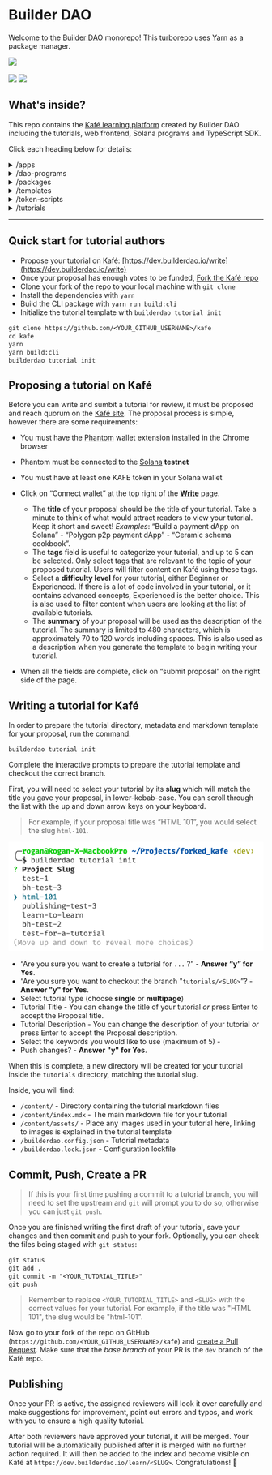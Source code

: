 # Builder DAO

Welcome to the [Builder DAO](https://builderdao.notion.site) monorepo! This [turborepo](https://turborepo.org/) uses [Yarn](https://yarnpkg.com/) as a package manager.

![](https://img.shields.io/twitter/follow/TheBuilderDAO?style=social)

![](https://img.shields.io/github/contributors/TheBuilderDAO/kafe?style=plastic)
![](https://img.shields.io/github/commit-activity/m/TheBuilderDAO/kafe?style=plastic)

## What's inside?

This repo contains the [Kafé learning platform](https://dev.builderdao.io) created by Builder DAO including the tutorials, web frontend, Solana programs and TypeScript SDK. 

Click each heading below for details:

<details>
 <summary>/apps</summary>

- `/web` - Kafé by BuilderDAO frontend
  - `/components` - ReactJS components
  - `/hooks` - React Hooks specific to Kafé
  - `/pages` - Next.js API & page routes
  - `/styles` - This project uses [TailwindCSS](https://tailwindcss.com/)
</details>

<details>
 <summary>/dao-programs</summary>

- `/migrations/deploy.js` - Deployment script
- `/programs/<solana-program-name>` - Solana program
  - `/src/`: Rust source code for the program
  - `/tests/`: Rust tests for the program
  - `/ts-sdk/`: TypeScript SDK source code
</details>

<details>
 <summary>/packages</summary>

- `/ui`- A stub React component library
- `/config` - `eslint` configurations (includes `eslint-config-next` and `eslint-config-prettier`)
- `/tsconfig` - TypeScript configuration used throughout the monorepo
- `/md-utils` - Utilities for parsing markdown files
</details>

<details>
 <summary>/templates</summary>

- `/multipage` - A template for longer tutorials
- `/simple` - A single page tutorial template
</details>

<details>
 <summary>/token-scripts</summary>

- `/keypairs` - Solana keypairs for token scripts
- `/token-list` - SPL token metadata directory
- `/token-list/logo/` - SPL token images directory
- `/token-list/token-registry.json` - SPL token metadata
- `/utils` - TypeScript SDK helpers
</details>

<details>
 <summary>/tutorials</summary>

- `/<tutorial-name>`
  - `/content/assets/` - Images used in the tutorial are stored here
  - `/content/index.mdx` - Main tutorial content
  - `/content/<filename>.mdx` - Additional pages, if required
  - `/builderdao.config.json` - Configuration file for the tutorial
  - `/builderdao.lock.json` - Autogenerated tutorial lockfile
</details>

---

## Quick start for tutorial authors

- Propose your tutorial on Kafé: [https://dev.builderdao.io/write](https://dev.builderdao.io/write)
- Once your proposal has enough votes to be funded, [Fork the Kafé repo](https://docs.github.com/en/get-started/quickstart/fork-a-repo)
- Clone your fork of the repo to your local machine with `git clone` 
- Install the dependencies with `yarn`
- Build the CLI package with `yarn run build:cli`
- Initialize the tutorial template with `builderdao tutorial init`

```text
git clone https://github.com/<YOUR_GITHUB_USERNAME>/kafe
cd kafe
yarn
yarn build:cli
builderdao tutorial init
```

## Proposing a tutorial on Kafé

Before you can write and sumbit a tutorial for review, it must be proposed and reach quorum on the [Kafé site](https://dev.builderdao.io/vote). The proposal process is simple, however there are some requirements:

- You must have the [Phantom](https://phantom.app) wallet extension installed in the Chrome browser
- Phantom must be connected to the [Solana](https://solana.com) **testnet**
- You must have at least one KAFE token in your Solana wallet

- Click on “Connect wallet” at the top right of the **[Write](https://dev.builderdao.io/write)** page.
    - The **title** of your proposal should be the title of your tutorial. Take a minute to think of what would attract readers to view your tutorial. Keep it short and sweet! *Examples*: “Build a payment dApp on Solana” - “Polygon p2p payment dApp” - “Ceramic schema cookbook”.
    - The **tags** field is useful to categorize your tutorial, and up to 5 can be selected.
    Only select tags that are relevant to the topic of your proposed tutorial. Users will filter content on Kafé using these tags.
    - Select a **difficulty level** for your tutorial, either Beginner or Experienced. If there is a lot of code involved in your tutorial, or it contains advanced concepts, Experienced is the better choice. This is also used to filter content when users are looking at the list of available tutorials.
    - The **summary** of your proposal will be used as the description of the tutorial. The summary is limited to 480 characters, which is approximately 70 to 120 words including spaces. This is also used as a description when you generate the template to begin writing your tutorial.
- When all the fields are complete, click on “submit proposal” on the right side of the page.

## Writing a tutorial for Kafé

In order to prepare the tutorial directory, metadata and markdown template for your proposal, run the command:

```text
builderdao tutorial init
```

Complete the interactive prompts to prepare the tutorial template and checkout the correct branch.

First, you will need to select your tutorial by its **slug** which will match the title you gave your proposal, in lower-kebab-case. You can scroll through the list with the up and down arrow keys on your keyboard.

> For example, if your proposal title was “HTML 101”, you would select the slug `html-101`. 

![](./assets/tutorial_init_1.png)

- “Are you sure you want to create a tutorial for `...` ?” - **Answer “y” for Yes**.
- “Are you sure you want to checkout the branch "`tutorials/<SLUG>`”? - **Answer "y" for Yes**.
- Select tutorial type (choose **single** or **multipage**)
- Tutorial Title - You can change the title of your tutorial _or_ press Enter to accept the Proposal title.
- Tutorial Description - You can change the description of your tutorial _or_ press Enter to accept the Proposal description.
- Select the keywords you would like to use (maximum of 5) - 
- Push changes? - **Answer "y" for Yes**.

When this is complete, a new directory will be created for your tutorial inside the `tutorials` directory, matching the tutorial slug.

Inside, you will find:
- `/content/` - Directory containing the tutorial markdown files
- `/content/index.mdx` - The main markdown file for your tutorial
- `/content/assets/` - Place any images used in your tutorial here, linking to images is explained in the tutorial template
- `/builderdao.config.json` - Tutorial metadata
- `/builderdao.lock.json` - Configuration lockfile

## Commit, Push, Create a PR

> If this is your first time pushing a commit to a tutorial branch, you will need to set the upstream and `git` will prompt you to do so, otherwise you can just `git push`.

Once you are finished writing the first draft of your tutorial, save your changes and then commit and push to your fork. Optionally, you can check the files being staged with `git status`: 

```text
git status
git add .
git commit -m "<YOUR_TUTORIAL_TITLE>"
git push
```

> Remember to replace `<YOUR_TUTORIAL_TITLE>` and `<SLUG>` with the correct values for your tutorial. For example, if the title was "HTML 101", the slug would be "html-101".

Now go to your fork of the repo on GitHub (`https://github.com/<YOUR_GITHUB_USERNAME>/kafe`) and [create a Pull Request](https://docs.github.com/en/pull-requests/collaborating-with-pull-requests/proposing-changes-to-your-work-with-pull-requests/creating-a-pull-request). Make sure that the _base branch_ of your PR is the `dev` branch of the Kafè repo.

## Publishing

Once your PR is active, the assigned reviewers will look it over carefully and make suggestions for improvement, point out errors and typos, and work with you to ensure a high quality tutorial.

After both reviewers have approved your tutorial, it will be merged. Your tutorial will be automatically published after it is merged with no further action required. It will then be added to the index and become visible on Kafé at `https://dev.builderdao.io/learn/<SLUG>`. Congratulations! 🎉
